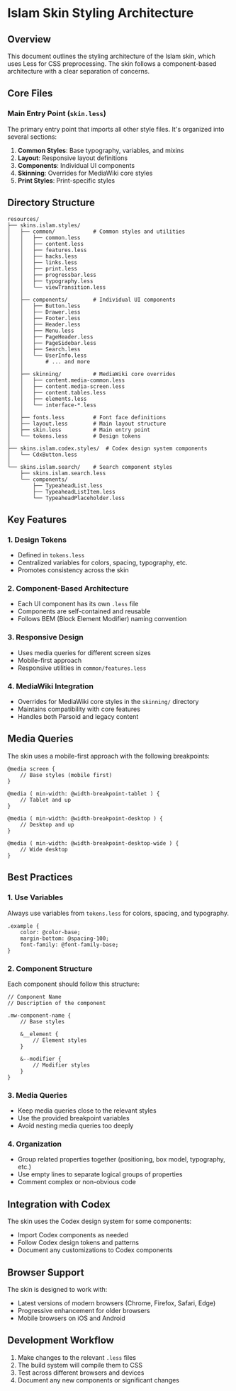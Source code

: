 # Islam Skin Styling Architecture

## Overview
This document outlines the styling architecture of the Islam skin, which uses Less for CSS preprocessing. The skin follows a component-based architecture with a clear separation of concerns.

## Core Files

### Main Entry Point (`skin.less`)
The primary entry point that imports all other style files. It's organized into several sections:

1. **Common Styles**: Base typography, variables, and mixins
2. **Layout**: Responsive layout definitions
3. **Components**: Individual UI components
4. **Skinning**: Overrides for MediaWiki core styles
5. **Print Styles**: Print-specific styles

## Directory Structure

```
resources/
├── skins.islam.styles/
│   ├── common/            # Common styles and utilities
│   │   ├── common.less
│   │   ├── content.less
│   │   ├── features.less
│   │   ├── hacks.less
│   │   ├── links.less
│   │   ├── print.less
│   │   ├── progressbar.less
│   │   ├── typography.less
│   │   └── viewTransition.less
│   │
│   ├── components/        # Individual UI components
│   │   ├── Button.less
│   │   ├── Drawer.less
│   │   ├── Footer.less
│   │   ├── Header.less
│   │   ├── Menu.less
│   │   ├── PageHeader.less
│   │   ├── PageSidebar.less
│   │   ├── Search.less
│   │   └── UserInfo.less
│   │       # ... and more
│   │
│   ├── skinning/          # MediaWiki core overrides
│   │   ├── content.media-common.less
│   │   ├── content.media-screen.less
│   │   ├── content.tables.less
│   │   ├── elements.less
│   │   └── interface-*.less
│   │
│   ├── fonts.less         # Font face definitions
│   ├── layout.less        # Main layout structure
│   ├── skin.less          # Main entry point
│   └── tokens.less        # Design tokens
│
├── skins.islam.codex.styles/  # Codex design system components
│   └── CdxButton.less
│
└── skins.islam.search/    # Search component styles
    ├── skins.islam.search.less
    └── components/
        ├── TypeaheadList.less
        ├── TypeaheadListItem.less
        └── TypeaheadPlaceholder.less
```

## Key Features

### 1. Design Tokens
- Defined in `tokens.less`
- Centralized variables for colors, spacing, typography, etc.
- Promotes consistency across the skin

### 2. Component-Based Architecture
- Each UI component has its own `.less` file
- Components are self-contained and reusable
- Follows BEM (Block Element Modifier) naming convention

### 3. Responsive Design
- Uses media queries for different screen sizes
- Mobile-first approach
- Responsive utilities in `common/features.less`

### 4. MediaWiki Integration
- Overrides for MediaWiki core styles in the `skinning/` directory
- Maintains compatibility with core features
- Handles both Parsoid and legacy content

## Media Queries

The skin uses a mobile-first approach with the following breakpoints:

```less
@media screen {
    // Base styles (mobile first)
}

@media ( min-width: @width-breakpoint-tablet ) {
    // Tablet and up
}

@media ( min-width: @width-breakpoint-desktop ) {
    // Desktop and up
}

@media ( min-width: @width-breakpoint-desktop-wide ) {
    // Wide desktop
}
```

## Best Practices

### 1. Use Variables
Always use variables from `tokens.less` for colors, spacing, and typography.

```less
.example {
    color: @color-base;
    margin-bottom: @spacing-100;
    font-family: @font-family-base;
}
```

### 2. Component Structure
Each component should follow this structure:

```less
// Component Name
// Description of the component

.mw-component-name {
    // Base styles

    &__element {
        // Element styles
    }

    &--modifier {
        // Modifier styles
    }
}
```

### 3. Media Queries
- Keep media queries close to the relevant styles
- Use the provided breakpoint variables
- Avoid nesting media queries too deeply

### 4. Organization
- Group related properties together (positioning, box model, typography, etc.)
- Use empty lines to separate logical groups of properties
- Comment complex or non-obvious code

## Integration with Codex

The skin uses the Codex design system for some components:
- Import Codex components as needed
- Follow Codex design tokens and patterns
- Document any customizations to Codex components

## Browser Support

The skin is designed to work with:
- Latest versions of modern browsers (Chrome, Firefox, Safari, Edge)
- Progressive enhancement for older browsers
- Mobile browsers on iOS and Android

## Development Workflow

1. Make changes to the relevant `.less` files
2. The build system will compile them to CSS
3. Test across different browsers and devices
4. Document any new components or significant changes
